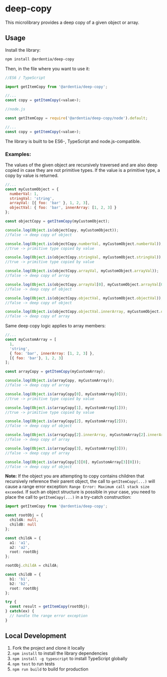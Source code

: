 # deep-copy
This microlibrary provides a deep copy of a given object or array.

## Usage
Install the library:
```bash
npm install @ardentia/deep-copy
```

Then, in the file where you want to use it:
```typescript
//ES6 / TypeScript

import getItemCopy from '@ardentia/deep-copy';

//...
const copy = getItemCopy(<value>);
```

```javascript
//node.js

const getItemCopy = require('@ardentia/deep-copy/node').default;

//...
const copy = getItemCopy(<value>);
```

The library is built to be ES6-, TypeScript and node.js-compatible.

### Examples:

The values of the given object are recursively traversed and are also deep copied in case they are not primitive types. If the value is a primitive type, a copy by value is returned.

```javascript
//...
const myCustomObject = { 
  numberVal: 1,
  stringVal: 'string',
  arrayVal: [{ foo: 'bar' }, 1, 2, 3],
  objectVal: { foo: 'bar', innerArray: [1, 2, 3] }
};

const objectCopy = getItemCopy(myCustomObject);

console.log(Object.is(objectCopy, myCustomObject)); 
//false -> deep copy of object

console.log(Object.is(objectCopy.numberVal, myCustomObject.numberVal)); 
//true -> primitive type copied by value

console.log(Object.is(objectCopy.stringVal, myCustomObject.stringVal)); 
//true -> primitive type copied by value

console.log(Object.is(objectCopy.arrayVal, myCustomObject.arrayVal)); 
//false -> deep copy of array

console.log(Object.is(objectCopy.arrayVal[0], myCustomObject.arrayVal[0])); 
//false -> deep copy of object

console.log(Object.is(objectCopy.objectVal, myCustomObject.objectVal)); 
//false -> deep copy of object

console.log(Object.is(objectCopy.objectVal.innerArray, myCustomObject.objectVal.innerArray)); 
//false -> deep copy of array
```

Same deep copy logic applies to array members:
```javascript
//...
const myCustomArray = [
  1,
  'string',
  { foo: 'bar', innerArray: [1, 2, 3] },
  [{ foo: 'bar'}, 1, 2, 3]
];

const arrayCopy = getItemCopy(myCustomArray);

console.log(Object.is(arrayCopy, myCustomArray)); 
//false -> deep copy of array

console.log(Object.is(arrayCopy[0], myCustomArray[0]));
//true -> primitive type copied by value

console.log(Object.is(arrayCopy[1], myCustomArray[1]));
//true -> primitive type copied by value

console.log(Object.is(arrayCopy[2], myCustomArray[2]));
//false -> deep copy of object

console.log(Object.is(arrayCopy[2].innerArray, myCustomArray[2].innerArray));
//false -> deep copy of array

console.log(Object.is(arrayCopy[3], myCustomArray[3])); 
//false -> deep copy of array

console.log(Object.is(arrayCopy[3][0], myCustomArray[3][0])); 
//false -> deep copy of object
```

**Note:** If the object you are attempting to copy contains children that recursively reference their parent object, the call to `getItemCopy(...)` will cause a range error exception: `Range Error: Maximum call stack size exceeded`. If such an object structure is possible in your case, you need to place the call to `getItemCopy(...)` in a try-catch construction:

```typescript
import getItemCopy from '@ardentia/deep-copy';

const rootObj = {
  childA: null,
  childB: null
};

const childA = {
  a1: 'a1',
  a2: 'a2',
  root: rootObj
};

rootObj.childA = childA;

const childB = {
  b1: 'b1',
  b2: 'b2',
  root: rootObj
};

try {
  const result = getItemCopy(rootObj);
} catch(ex) {
  // handle the range error exception
}
```
## Local Development
1. Fork the project and clone it locally
2. `npm install` to install the library dependencies
3. `npm install -g typescript` to install TypeScript globally
4. `npm test` to run tests
5. `npm run build` to build for production
